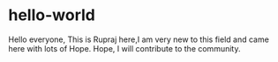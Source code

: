 # hello-world

Hello everyone,
    This is Rupraj here,I am very new to this field and came here with lots of Hope. Hope, I will contribute to the community. 

